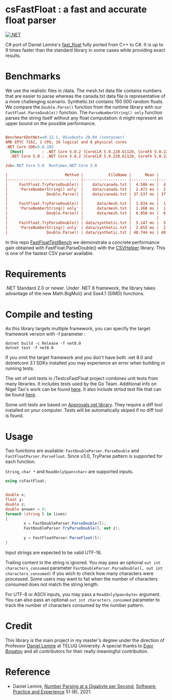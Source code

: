 # csFastFloat : a fast and accurate float parser
[![.NET](https://github.com/CarlVerret/csFastFloat/actions/workflows/dotnet.yml/badge.svg)](https://github.com/CarlVerret/csFastFloat/actions/workflows/dotnet.yml)

C# port of Daniel Lemire's [fast_float](https://github.com/fastfloat/fast_float)  fully ported from C++ to C#. It is up to 9 times faster than the standard library in some cases while providing exact results.



# Benchmarks

We use the realistic files  in /data. The mesh.txt data file contains numbers that are easier to parse whereas the canada.txt data file is representative of a more challenging scenario.  Synthetic.txt contains 150 000 random floats. We compare  the `Double.Parse()` function from the runtime library with our `FastFloat.ParseDouble()` function. The `ParseNumberString() only` function parses the string itself without any float computation: it might represent an upper bound on the possible performance.


``` ini

BenchmarkDotNet=v0.12.1, OS=ubuntu 20.04 (container)
AMD EPYC 7262, 1 CPU, 16 logical and 8 physical cores
.NET Core SDK=5.0.102
  [Host]        : .NET Core 5.0.2 (CoreCLR 5.0.220.61120, CoreFX 5.0.220.61120), X64 RyuJIT
  .NET Core 5.0 : .NET Core 5.0.2 (CoreCLR 5.0.220.61120, CoreFX 5.0.220.61120), X64 RyuJIT

Job=.NET Core 5.0  Runtime=.NET Core 5.0

|                         Method |           FileName |      Mean |       Min | Ratio | MFloat/s |     MB/s |
|------------------------------- |------------------- |----------:|----------:|------:|---------:|---------:|
|     FastFloat.TryParseDouble() |    data/canada.txt |  4.586 ms |  4.559 ms |  0.12 |    24.38 |   458.00 |
|     'ParseNumberString() only' |    data/canada.txt |  2.472 ms |  2.411 ms |  0.07 |    46.10 |   866.13 |
|                 Double.Parse() |    data/canada.txt | 37.537 ms | 37.159 ms |  1.00 |     2.99 |    56.19 |
|                                |                    |           |           |       |          |          |
|     FastFloat.TryParseDouble() |      data/mesh.txt |  1.834 ms |  1.834 ms |  0.27 |    39.81 |   338.05 |
|     'ParseNumberString() only' |      data/mesh.txt |  1.168 ms |  1.164 ms |  0.17 |    62.71 |   532.43 |
|                 Double.Parse() |      data/mesh.txt |  6.850 ms |  6.788 ms |  1.00 |    10.76 |    91.34 |
|                                |                    |           |           |       |          |          |
|     FastFloat.TryParseDouble() | data/synthetic.txt |  5.147 ms |  5.118 ms |  0.11 |    29.31 |   551.44 |
|     'ParseNumberString() only' | data/synthetic.txt |  2.655 ms |  2.653 ms |  0.05 |    56.54 |  1063.78 |
|                 Double.Parse() | data/synthetic.txt | 48.744 ms | 48.283 ms |  1.00 |     3.11 |    58.45 |

```

In this repo [FastFloatTestBench](https://github.com/CarlVerret/FastFloatTestBench) we demonstrate a concrete performance gain obtained with FastFloat.ParseDouble() with the [CSVHelper](https://github.com/JoshClose/CsvHelper) library.  This is one of the fastest CSV parser available.



# Requirements

.NET Standard 2.0 or newer. Under .NET 8 framework, the library takes advantage of the new Math.BigMul() and Sse4.1 (SIMD) functions.

# Compile and testing

As this library targets multiple framework, you can specify the target framework version with -f parameter :

``` command line
dotnet build -c Release -f net8.0
dotnet test -f net8.0

```
If you omit the target framework and you don't have both .net 8.0 and dotnetcore 3.1 SDKs installed you may experience an error when building or running tests.

The set of unit tests in /TestcsFastFloat project combines unit tests from many libraries.  It includes tests used by the Go Team.
Additional info on Nigel Tao's work can be found [here](https://nigeltao.github.io/blog/2020/eisel-lemire.html#testing).  It also include strtod test file that can be found [here](https://github.com/ahrvoje/numerics/blob/master/strtod/strtod_tests.toml).




Some unit tests are based on [Approvals.net library](https://github.com/approvals/ApprovalTests.Net).  They require a diff tool installed on your computer.  Tests will be automatically skiped if no diff tool is found.


# Usage

Two functions are available: `FastDoubleParser.ParseDouble` and `FastFloatParser.ParseFloat`. Since v3.0, TryParse pattern is supported for each function.

`String`, `char *`  and `ReadOnlySpan<char>` are supported inputs.

```C#
using csFastFloat;


double x;
float y;
double z;
double answer = 0;
foreach (string l in lines)
{
        x = FastDoubleParser.ParseDouble(l);
        FastDoubleParser.TryParseDouble(l, out z);
        
        y = FastFloatParser.ParseFloat(l);
}
```

Input strings are expected to be valid UTF-16.

Trailing content in the string is ignored.  You may pass an optional `out int characters_consumed` parameter
`FastDoubleParser.ParseDouble(l, out int characters_consumed)` if you wich to check how many characters were processed. Some users may want to fail when the number of characters consumed does not match the string length.


For UTF-8 or ASCII inputs, you may pass a `ReadOnlySpan<byte>` argument. You can also pass
an optional `out int characters_consumed` parameter to track the number of characters consumed
by the number pattern.




# Credit
This library is the main project in my master's degree under the direction of Professor [Daniel Lemire](https://github.com/lemire) at TELUQ University.
A special thanks to [Egor Bogatov](https://github.com/EgorBo) and all contributors for their really meaningful contribution.

# Reference

- Daniel Lemire, [Number Parsing at a Gigabyte per Second](https://arxiv.org/abs/2101.11408), [Software: Practice and Experience](https://onlinelibrary.wiley.com/doi/10.1002/spe.2984) 51 (8), 2021.
